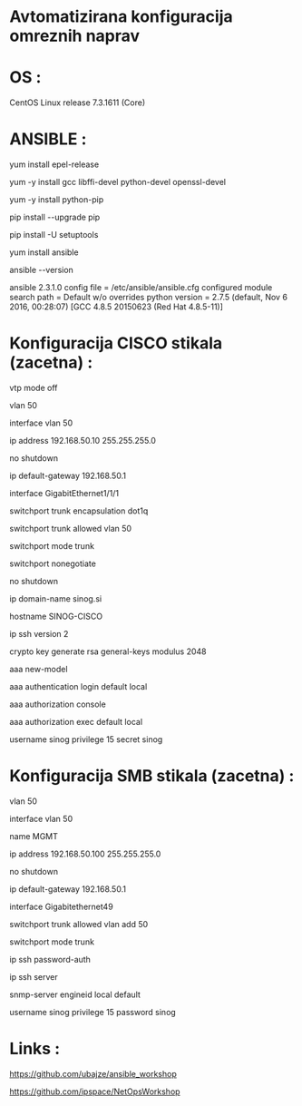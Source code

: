 # Avtomatizirana konfiguracija omreznih naprav

# OS :

CentOS Linux release 7.3.1611 (Core)

# ANSIBLE :

yum install epel-release

yum -y install gcc libffi-devel python-devel openssl-devel

yum -y install python-pip

pip install --upgrade pip

pip install -U setuptools

yum install ansible

ansible --version

ansible 2.3.1.0
  config file = /etc/ansible/ansible.cfg
  configured module search path = Default w/o overrides
  python version = 2.7.5 (default, Nov  6 2016, 00:28:07) [GCC 4.8.5 20150623 (Red Hat 4.8.5-11)]

  
# Konfiguracija CISCO stikala (zacetna) :

  vtp mode off

  vlan 50
  
  interface vlan 50
  
   ip address 192.168.50.10 255.255.255.0
  
   no shutdown
    
  ip default-gateway 192.168.50.1

  interface GigabitEthernet1/1/1
   
   switchport trunk encapsulation dot1q
   
   switchport trunk allowed vlan 50
   
   switchport mode trunk
  
   switchport nonegotiate
   
   no shutdown

  ip domain-name sinog.si
  
  hostname SINOG-CISCO
  
  ip ssh version 2

  crypto key generate rsa general-keys modulus 2048

  aaa new-model
  
  aaa authentication login default local
  
  aaa authorization console
  
  aaa authorization exec default local

  username sinog privilege 15 secret sinog
  
# Konfiguracija SMB stikala (zacetna) :

 vlan 50

 interface vlan 50
  
  name MGMT
  
  ip address 192.168.50.100 255.255.255.0
  
  no shutdown
    
 ip default-gateway 192.168.50.1
 
 interface Gigabitethernet49
 
  switchport trunk allowed vlan add 50
   
  switchport mode trunk
 
 ip ssh password-auth
 
 ip ssh server 
 
 snmp-server engineid local default
 
 username sinog privilege 15 password sinog

# Links :
 
 https://github.com/ubajze/ansible_workshop
 
 https://github.com/ipspace/NetOpsWorkshop
